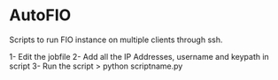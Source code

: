 # AutoFIO
Scripts to run FIO instance on multiple clients through ssh.

1- Edit the jobfile
2- Add all the IP Addresses, username and keypath in script 
3- Run the script > python scriptname.py
